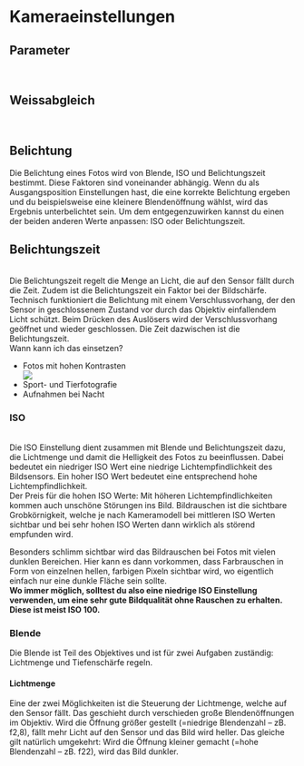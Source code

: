 <h1> Kameraeinstellungen </h1>

<h2> Parameter </h2>



<br> 
<h2>Weissabgleich </h2> <br>



<h2> Belichtung </h2> 
Die Belichtung eines Fotos wird von Blende, ISO und Belichtungszeit bestimmt. Diese Faktoren sind voneinander abhängig. Wenn du als Ausgangsposition Einstellungen hast, die eine korrekte Belichtung ergeben und du beispielsweise eine kleinere Blendenöffnung wählst, wird das Ergebnis unterbelichtet sein. Um dem entgegenzuwirken kannst du einen der beiden anderen Werte anpassen: ISO oder Belichtungszeit. 

<h2> Belichtungszeit </h2>  <br>
Die Belichtungszeit regelt die Menge an Licht, die auf den Sensor fällt durch die Zeit. Zudem ist die Belichtungszeit ein Faktor bei der Bildschärfe.
<br> 
Technisch funktioniert die Belichtung mit einem Verschlussvorhang, der den Sensor in geschlossenem Zustand vor durch das Objektiv einfallendem Licht schützt. Beim Drücken des Auslösers wird der Verschlussvorhang geöffnet und wieder geschlossen. Die Zeit dazwischen ist die Belichtungszeit.
<br>
Wann kann ich das einsetzen?
 <ul>
  <li> Fotos mit hohen Kontrasten </li>
  <img src="https://www.besserfotografieren.com/wp-content/uploads/sites/4/2019/05/menschen-unterbelichtet.jpg">
  <li> Sport- und Tierfotografie </li>
  <li> Aufnahmen bei Nacht</li>
  </ul>

<h3>ISO </h3> <br>
Die ISO Einstellung dient zusammen mit Blende und Belichtungszeit dazu, die Lichtmenge und damit die Helligkeit des Fotos zu beeinflussen. Dabei bedeutet ein niedriger ISO Wert eine niedrige Lichtempfindlichkeit des Bildsensors. Ein hoher ISO Wert bedeutet eine entsprechend hohe Lichtempfindlichkeit.
<br>
Der Preis für die hohen ISO Werte: Mit höheren Lichtempfindlichkeiten kommen auch unschöne Störungen ins Bild. Bildrauschen ist die sichtbare Grobkörnigkeit, welche je nach Kameramodell bei mittleren ISO Werten sichtbar und bei sehr hohen ISO Werten dann wirklich als störend empfunden wird.

Besonders schlimm sichtbar wird das Bildrauschen bei Fotos mit vielen dunklen Bereichen. Hier kann es dann vorkommen, dass Farbrauschen in Form von einzelnen hellen, farbigen Pixeln sichtbar wird, wo eigentlich einfach nur eine dunkle Fläche sein sollte. </br>
<b>Wo immer möglich, solltest du also eine niedrige ISO Einstellung verwenden, um eine sehr gute Bildqualität ohne Rauschen zu erhalten. Diese ist meist ISO 100. </b>
<br>

<h3> Blende </h3>
Die Blende ist Teil des Objektives und ist für zwei Aufgaben zuständig: Lichtmenge und Tiefenschärfe regeln.
<h4> Lichtmenge </h4>
Eine der zwei Möglichkeiten ist die Steuerung der Lichtmenge, welche auf den Sensor fällt. Das geschieht durch verschieden große Blendenöffnungen im Objektiv. Wird die Öffnung größer gestellt (=niedrige Blendenzahl – zB. f2,8), fällt mehr Licht auf den Sensor und das Bild wird heller. Das gleiche gilt natürlich umgekehrt: Wird die Öffnung kleiner gemacht (=hohe Blendenzahl – zB. f22), wird das Bild dunkler.
<img src="https://www.besserfotografieren.com/wp-content/uploads/sites/4/2019/05/50mm-objektiv.jpg" alt="Objektiv>
<em> Ein 50mm Objektiv mit ganz geöffneter Blende. </em>

<h4> Schärfentiefe </h4>
Die zweite Funktion der Blende ist die Steuerung der Schärfentiefe. Das bedeutet, dass es von der Blendeneinstellung abhängt, ob ein Foto durchgehend scharf ist oder aber nur ein kleiner Teil davon.

Dabei sorgt eine weit geöffnete Blende (=niedrige Blendenzahl) für eine geringe Schärfentiefe und eine geschlossene Blende (=hohe Blendenzahl) für einen grösseren Schärfebereich.

Was genau ist die Schärfentiefe eigentlich? Die Kamera stellt immer auf einen bestimmten Punkt, eine bestimmte Entfernung von der Kamera scharf. Schärfentiefe bedeutet, dass ein bestimmter Bereich von diesem Punkt zur Kamera (ca. 1/3) und von diesem Punkt von der Kamera weg (ca. 2/3) scharf abgebildet wird. <br>
Je kleiner bzw. je weiter geschlossen die Blende (=größere Blendenzahl), desto grösser dieser Bereich, desto mehr Schärfentiefe. <br>

<h2> Video-Parameter </h2>

<h3> Greenscreens </h3>
Der Vormarsch des Greenscreens in den vergangenen Jahren ist allerdings auch dem technischen Fortschritt geschuldet. Bei modernen Videokameras setzt sich jedes Pixel aus einem roten, einem blauen und zwei grünen Pixeln zusammen (siehe Video) - die Farbe Grün trägt also doppelt so viele Bildinformationen, was sie für Videoaufnahmen besonders interessant macht.
Wer vor einem Greenscreen oder Bluescreen dreht, sollte bei seinen Anziehsachen in jedem Fall darauf achten, eine entsprechende Kontrastfarbe zu wählen; sonst kann es - wie in unserem Clip zu sehen - durchaus passieren, dass man auf einmal ohne Oberkörper dasteht oder das zentrale Element des Videos mal eben verschwindet. Welche Farbe der Hintergrund hat, bleib theoretisch jedem selbst überlassen – die Vorteile von blau und grün sind allerdings nicht von der Hand zu weisen.
<br>

Für eine Greenscreen-Filmproduktion werden zuerst Filmaufnahmen vor einem grünen Hintergrund gemacht. In der Postproduktion wird dann das sogenannte Chroma Keying und Compositing, sprich das Entfernen der grünen Farbe und das Ersetzen des Hintergrundes, durchgeführt.


<br>
Um bei der Postproduktion keine Probleme zu bekommen, sollte bei den Filmaufnahmen Folgendes beachtet werden: <br>
•	Greenscreen gleichmäßig ausleuchten <br>
•	Personen gleichmäßig ausleuchten und vom Hintergrund abheben<br>
•	Schatten – zum Beispiel durch die Person – auf dem Greenscreen vermeiden<br>
•	Licht passend zum Filmmaterial, welches später hinzugefügt wird (realistische Lichtverhältnisse)<br>
•	keine grüne Farbe im Vordergrund einsetzen (bei Bluescreen keine blaue Farbe)<br>
•	keine reflektierenden Gegenstände im Bild (Brille etc.)<br>
<b> Tipp: je weiter die Person von dem Greenscreen entfernt ist, desto einfacher ist die Beleuchtung und desto weniger wird die grüne Farbe von der Person im Bild reflektiert.
</b>

<b> Postproduktion: Chroma Keying und Compositing </b>
Sind die Filmaufnahmen gemacht, wird anschliessend in der Postproduktion zuerst das sogenannte Chroma Keying durchgeführt (englisch: chroma key „Farbstanzen“), eine farbbasierte Bildfreistellung. In einer Filmbearbeitungssoftware werden die grünen Teile des Bildes entfernt und die Person so freigestellt.
Der letzte Schritt ist das Compositing, wobei mehrere Bildelemente zu einem Gesamtbild zusammengesetzt werden, idealerweise so, dass der Betrachter das Bild nicht als zusammengesetztes Bild wahrnimmt. Hier haben Sie nun die Möglichkeit, als Hintergrund beliebige Bilder – reale Filmaufnahmen oder Animationen – mit der Greenscreen-Aufnahme zu kombinieren.
<br>

<b> Vorteile einer Greenscreen-Filmproduktion  </b><br>
•	Beliebiger Hintergrund ohne großen Aufwand wie zum Beispiel Kulissenbau <br>
•	Effiziente Produktionskosten (zum Beispiel Einsparen von Reisekosten) <br>
•	Eindrucksvolle Bilder, die Ihre Kunden begeistern <br>
•	Individueller, auf Ihr Unternehmen zugeschnittener Hintergrund möglich <br>
•	Maximale Freiheit in der Postproduktion, wie z.B. nachträgliche Änderungen an Ihrem Film



<h2> Foto-Parameter </h2>


